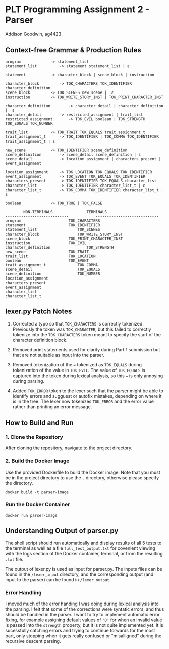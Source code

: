 # PLT Programming Assignment 2 - Parser
Addison Goodwin, ag4423

## Context-free Grammar & Production Rules

```
program 			-> statement_list
statement_list 			-> statement statement_list | ε

statement			-> character_block | scene_block | instruction

character_block			-> TOK_CHARACTERS TOK_IDENTIFIER character_definition
scene_block			-> TOK_SCENES new_scene |  ε
instruction			-> TOK_WRITE_STORY_INST | TOK_PRINT_CHARACTER_INST

character_definition		-> character_detail | character_definition |  ε
character_detail		-> restricted_assignment | trait_list
restricted_assignment 		-> TOK_EVIL boolean | TOK_STRENGTH TOK_EQUALS TOK_NUMBER

trait_list			-> TOK_TRAIT TOK_EQUALS trait_assignment_t
trait_assignment_t		-> TOK_IDENTIFIER | TOK_COMMA TOK_IDENTIFIER trait_assignment_t | ε

new_scene	 		-> TOK_IDENTIFIER scene_definition
scene_definition		-> scene_detail scene_definition | ε
scene_detail			-> location_assignment | characters_present | event_assignment

location_assignment		-> TOK_LOCATION TOK_EQUALS TOK_IDENTIFIER
event_assignment		-> TOK_EVENT TOK_EQUALS TOK_IDENTIFIER
characters_present		-> TOK_IDENTIFIER TOK_EQUALS character_list
character_list			-> TOK_IDENTIFIER character_list_t | ε
character_list_t		-> TOK_COMMA TOK_IDENTIFIER character_list_t | ε

boolean				-> TOK_TRUE | TOK_FALSE
```

```
		NON-TERMINALS				TERMINALS
----------------------------			----------------------------
program						TOK_CHARACTERS
statement					TOK_IDENTIFIER
statement_list					TOK_SCENES
character_block					TOK_WRITE_STORY_INST
scene_block					TOK_PRINT_CHARACTER_INST
instruction					TOK_EVIL
character_definition				TOK_STRENGTH
new_scene					TOK_TRAIT
trait_list					TOK_LOCATION
boolean						TOK_EVENT
trait_assignment_t				TOK_COMMA
scene_detail					TOK_EQUALS
scene_definition				TOK_NUMBER
location_assignment
characters_present
event_assignment
character_list
character_list_t
```

## lexer.py Patch Notes
1. Corrected a typo so that `TOK_CHARACTERS` is correctly tokenized.
Previously the token was `TOK_CHARACTER`, but this failed to correctly tokenize into the `TOK_CHARACTERS` token meant to specify the start of the character definition block.

2. Removed print statements used for clarity during Part 1 submission but that are not suitable as input into the parser.

3. Removed tokenization of the `=` tokenized as `TOK_EQUALS` during tokenization of the value in `TOK_EVIL`. The value of `TOK_EQUALS` is captured into the token during lexical analysis, so this `=` is only annoying during parsing.

4. Added `TOK_ERROR` token to the lexer such that the parser might be able to identify errors and sugguest or autofix mistakes, depending on where it is in the tree. The lexer now tokenizes `TOK_ERROR` and the error value rather than printing an error message.

## How to Build and Run

### 1. Clone the Repository

After cloning the repository, navigate to the project directory.

### 2. Build the Docker Image

Use the provided Dockerfile to build the Docker image:
Note that you must be in the project directory to use the `.` directory, otherwise please specify the directory.
```
docker build -t parser-image .
```

### Run the Docker Container
```
docker run parser-image
```  

## Understanding Output of parser.py

The shell script should run automatically and display results of all 5 tests to the terminal as well as a file `full_test_output.txt` for covenient viewing with the logs section of the Docker container, terminal, or from the resulting `.txt` file.

The output of lexer.py is used as input for parser.py. The inputs files can be found in the `/lexer_input` directory, and the corresponding output (and input to the parser) can be found in `/lexer_output`.

### Error Handling
I moved much of the error handing I was doing during lexical analysis into the parsing. I felt that some of the corrections were syntatic errors, and thus should be handled in the parser. I want to try to implement automatic error fixing, for example assigning default values of `'0'` for when an invalid value is passed into the `strength` property, but it is not quite implemented yet. It is sucessfully catching errors and trying to continue forwards for the most part, only stopping when it gets really confused or "misalligned" during the recursive descent parsing.

